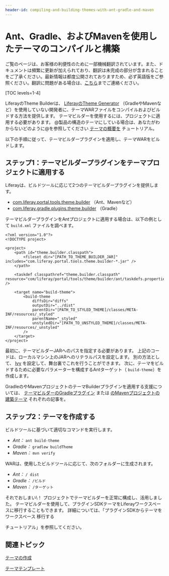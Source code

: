 ```yaml
---
header-id: compiling-and-building-themes-with-ant-gradle-and-maven
---
```


# Ant、Gradle、およびMavenを使用したテーマのコンパイルと構築

<p class="alert alert-info"><span class="wysiwyg-color-blue120">ご覧のページは、お客様の利便性のために一部機械翻訳されています。また、ドキュメントは頻繁に更新が加えられており、翻訳は未完成の部分が含まれることをご了承ください。最新情報は都度公開されておりますため、必ず英語版をご参照ください。翻訳に問題がある場合は、<a href="mailto:support-content-jp@liferay.com">こちら</a>までご連絡ください。</span></p>

[TOC levels=1-4]

LiferayのTheme Builderは、 [LiferayのTheme Generator](/docs/7-1/tutorials/-/knowledge_base/t/creating-themes) （GradleやMavenなど）を使用していない開発者に、テーマWARファイルをコンパイルおよびビルドする方法を提供します。 テーマビルダーを使用するには、プロジェクトに適用する必要があります。 @製品の構造のテーマにしている場合は、あなたがわからないどのように@を参照してください [テーマの概要を](/docs/7-1/tutorials/-/knowledge_base/t/introduction-to-themes) チュートリアル。

以下の手順に従って、テーマビルダープラグインを適用し、テーマWARをビルドします。

## ステップ1：テーマビルダープラグインをテーマプロジェクトに適用する

Liferayは、ビルドツールに応じて2つのテーマビルダープラグインを提供します。

  - [com.liferay.portal.tools.theme.builder](https://repository.liferay.com/nexus/content/repositories/liferay-public-releases/com/liferay/com.liferay.portal.tools.theme.builder/) （Ant、Mavenなど）
  - [com.liferay.gradle.plugins.theme.builder](https://repository.liferay.com/nexus/content/repositories/liferay-public-releases/com/liferay/com.liferay.gradle.plugins.theme.builder/) （Gradle）

テーマビルダープラグインをAntプロジェクトに適用する場合は、以下の例として `build.xml` ファイルを調べます。

    <?xml version="1.0"?>
    <!DOCTYPE project>
    
    <project>
        <path id="theme.builder.classpath">
            <fileset dir="[PATH_TO_THEME_BUILDER_JAR]" includes="com.liferay.portal.tools.theme.builder-*.jar" />
        </path>
    
        <taskdef classpathref="theme.builder.classpath" resource="com/liferay/portal/tools/theme/builder/ant/taskdefs.properties" />
    
        <target name="build-theme">
            <build-theme
                diffsDir="diffs"
                outputDir="../dist"
                parentDir="[PATH_TO_STYLED_THEME]/classes/META-INF/resources/_styled"
                parentName="_styled"
                unstyledDir="[PATH_TO_UNSTYLED_THEME]/classes/META-INF/resources/_unstyled"
            />
        </target>
    </project>

最初に、テーマビルダーJARへのパスを指定する必要があります。 上記のコードは、ローカルマシン上のJARへのリテラルパスを設定します。 別の方法として、 [Ivy](http://ant.apache.org/ivy/) を設定して、舞台裏でこれを行うことができます。 次に、テーマをビルドするために必要なパラメーターを構成するAntターゲット（ `build-theme`）を作成します。

GradleのやMavenプロジェクトのテーマBuilderプラグインを適用する支援については、 [テーマビルダーのGradleプラグイン](/docs/7-1/reference/-/knowledge_base/r/theme-builder-gradle-plugin) または [のMavenプロジェクトの建築テーマ](/docs/7-1/tutorials/-/knowledge_base/t/building-themes-in-a-maven-project) それぞれの記事を。

## ステップ2：テーマを作成する

ビルドツールに基づいて適切なコマンドを実行します。

  - *Ant：* `ant build-theme`
  - *Gradle：* `gradlew buildTheme`
  - *Maven：* `mvn verify`

WARは、使用したビルドツールに応じて、次のフォルダーに生成されます。

  - *Ant：* `/ dist`
  - *Gradle：* `/ビルド`
  - *Maven：* `/ターゲット`

それでおしまい\！ プロジェクトでテーマビルダーを正常に構成し、活用しました。 テーマビルダーを使用して、プラグインSDKテーマをLiferayワークスペースに移行することもできます。 詳細については、「プラグインSDKからテーマをワークスペース</a> 移行する

チュートリアル」を参照してください。</p> 



## 関連トピック

[テーマの作成](/docs/7-1/tutorials/-/knowledge_base/t/creating-themes)

[テーマテンプレート](/docs/7-0/reference/-/knowledge_base/r/theme-template)
